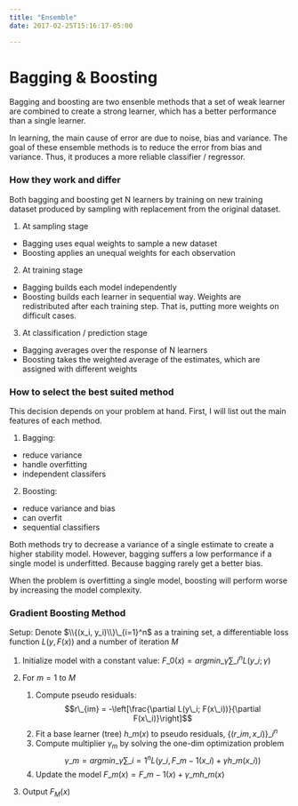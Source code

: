 ```yaml
---
title: "Ensemble"
date: 2017-02-25T15:16:17-05:00

---
```


# Bagging & Boosting

Bagging and boosting are two ensenble methods that a set of weak learner are combined to create a strong learner, which has a better performance than a single learner. 

In learning, the main cause of error are due to noise, bias and variance. The goal of these ensemble methods is to reduce the error from bias and variance. Thus, it produces a more reliable classifier / regressor.

### How they work and differ

Both bagging and boosting get N learners by training on new training dataset produced by sampling with replacement from the original dataset.

1. At sampling stage
  * Bagging uses equal weights to sample a new dataset
  * Boosting applies an unequal weights for each observation
2. At training stage
  * Bagging builds each model independently
  * Boosting builds each learner in sequential way. Weights are redistributed after each training step. That is, putting more weights on difficult cases.
3. At classification / prediction stage
  * Bagging averages over the response of N learners
  * Boosting takes the weighted average of the estimates, which are assigned with different weights

### How to select the best suited method

This decision depends on your problem at hand. First, I will list out the main features of each method. 

1. Bagging: 
  * reduce variance
  * handle overfitting
  * independent classifers 

2. Boosting: 
  * reduce variance and bias
  * can overfit
  * sequential classifiers          

Both methods try to decrease a variance of a single estimate to create a higher stability model. However, bagging suffers a low performance if a single model is underfitted. Because bagging rarely get a better bias.

When the problem is overfitting a single model, boosting will perform worse by increasing the model complexity.

### Gradient Boosting Method
Setup: Denote $\\{(x_i, y_i)\\}\_{i=1}^n$ as a training set, a differentiable loss function $L(y, F(x))$ and a number of iteration $M$

1. Initialize model with a constant value: $F\_0(x) = argmin\_\gamma \sum\_i^n L(y\_i; \gamma)$
2. For $m = 1$ to $M$ 
    1. Compute pseudo residuals: 
    $$r\_{im} = -\left[\frac{\partial L(y\_i; F(x\_i))}{\partial F(x\_i)}\right]$$
    2. Fit a base learner (tree) $h\_m(x)$ to pseudo residuals, $\{(r\_{im}, x\_i)\}\_i^n$
    3. Compute multiplier $\gamma_m$ by solving the one-dim optimization problem 
    $$\gamma\_m = argmin\_\gamma \sum\_{i = 1}^n L(y\_i, F\_{m-1}(x\_i) + \gamma h\_m(x\_i))$$
    4. Update the model $F\_m(x) = F\_{m-1}(x) + \gamma\_m h\_m(x)$
    
3. Output $F_M(x)$


